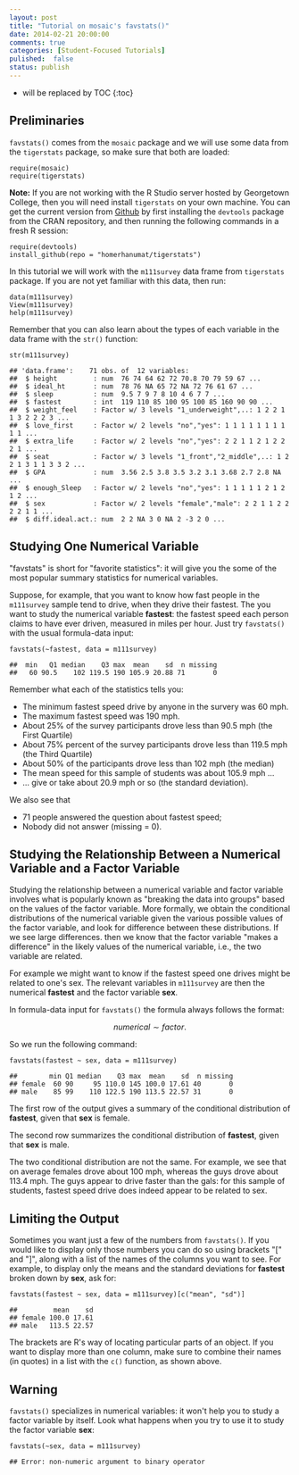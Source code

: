 ```yaml
---
layout: post
title: "Tutorial on mosaic's favstats()"
date: 2014-02-21 20:00:00
comments: true
categories: [Student-Focused Tutorials]
pulished:  false
status: publish
---
```

 
* will be replaced by TOC
{:toc}
 
## Preliminaries
 
`favstats()` comes from the `mosaic` package and we will use some data from the `tigerstats` package, so make sure that both are loaded:
 

    require(mosaic)
    require(tigerstats)

 
**Note:**  If you are not working with the R Studio server hosted by Georgetown College, then you will need install `tigerstats` on your own machine.  You can get the current version from [Github](http://github.com) by first installing the `devtools` package from the CRAN repository, and then running the following commands in a fresh R session:
 

    require(devtools)
    install_github(repo = "homerhanumat/tigerstats")

 
In this tutorial we will work with the `m111survey` data frame from `tigerstats` package.  If you are not yet familiar with this data, then run:
 

    data(m111survey)
    View(m111survey)
    help(m111survey)

 
Remember that you can also learn about the types of each variable in the data frame with the `str()` function:
 

    str(m111survey)

    ## 'data.frame':	71 obs. of  12 variables:
    ##  $ height         : num  76 74 64 62 72 70.8 70 79 59 67 ...
    ##  $ ideal_ht       : num  78 76 NA 65 72 NA 72 76 61 67 ...
    ##  $ sleep          : num  9.5 7 9 7 8 10 4 6 7 7 ...
    ##  $ fastest        : int  119 110 85 100 95 100 85 160 90 90 ...
    ##  $ weight_feel    : Factor w/ 3 levels "1_underweight",..: 1 2 2 1 1 3 2 2 2 3 ...
    ##  $ love_first     : Factor w/ 2 levels "no","yes": 1 1 1 1 1 1 1 1 1 1 ...
    ##  $ extra_life     : Factor w/ 2 levels "no","yes": 2 2 1 1 2 1 2 2 2 1 ...
    ##  $ seat           : Factor w/ 3 levels "1_front","2_middle",..: 1 2 2 1 3 1 1 3 3 2 ...
    ##  $ GPA            : num  3.56 2.5 3.8 3.5 3.2 3.1 3.68 2.7 2.8 NA ...
    ##  $ enough_Sleep   : Factor w/ 2 levels "no","yes": 1 1 1 1 1 2 1 2 1 2 ...
    ##  $ sex            : Factor w/ 2 levels "female","male": 2 2 1 1 2 2 2 2 1 1 ...
    ##  $ diff.ideal.act.: num  2 2 NA 3 0 NA 2 -3 2 0 ...

 
 
## Studying One Numerical Variable
 
"favstats" is short for "favorite statistics":  it will give you the some of the most popular summary statistics for numerical variables.
 
Suppose, for example, that you want to know how fast people in the `m111survey` sample tend to drive, when they drive their fastest. The you want to study the numerical variable **fastest**:  the fastest speed each person claims to have ever driven, measured in miles per hour.  Just try `favstats()` with the usual formula-data input:
 

    favstats(~fastest, data = m111survey)

    ##  min   Q1 median    Q3 max  mean    sd  n missing
    ##   60 90.5    102 119.5 190 105.9 20.88 71       0

 
Remember what each of the statistics tells you:
 
* The minimum fastest speed drive by anyone in the survery was 60 mph.
* The maximum fastest speed was 190 mph.
* About 25% of the survey participants drove less than 90.5 mph (the First Quartile)
* About 75% percent of the survey participants drove less than 119.5 mph (the Third Quartile)
* About 50% of the participants drove less than 102 mph (the median)
* The mean speed for this sample of students was about 105.9 mph ...
* ... give or take about 20.9 mph or so (the standard deviation).
 
We also see that
 
* 71 people answered the question about fastest speed;
* Nobody did not answer (missing = 0).
 
 
## Studying the Relationship Between a Numerical Variable and a Factor Variable
 
Studying the relationship between a numerical variable and factor variable involves what is popularly known as "breaking the data into groups" based on the values of the factor variable.  More formally, we obtain the conditional distributions of the numerical variable given the various possible values of the factor variable, and look for difference between these distributions.  If we see large differences. then we know that the factor variable "makes a difference" in the likely values of the numerical variable, i.e., the two variable are related.
 
For example we might want to know if the fastest speed one drives might be related to one's sex.  The relevant variables in `m111survey` are then the numerical **fastest** and the factor variable **sex**.
 
In formula-data input for `favstats()` the formula always follows the format:
 
$$numerical \sim factor.$$
 
So we run the following command:
 

    favstats(fastest ~ sex, data = m111survey)

    ##        min Q1 median    Q3 max  mean    sd  n missing
    ## female  60 90     95 110.0 145 100.0 17.61 40       0
    ## male    85 99    110 122.5 190 113.5 22.57 31       0

 
The first row of the output gives a summary of the conditional distribution of **fastest**, given that **sex** is female.
 
The second row summarizes the conditional distribution of **fastest**, given that **sex** is male.
 
The two conditional distribution are not the same.  For example, we see that on average females drove about 100 mph, whereas the guys drove about 113.4 mph.  The guys appear to drive faster than the gals:  for this sample of students, fastest speed drive does indeed appear to be related to sex.
 
 
## Limiting the Output
 
Sometimes you want just a few of the numbers from `favstats()`.  If you would like to display only those numbers you can do so using brackets "[" and "]", along with a list of the names of the columns you want to see.  For example, to display only the means and the standard deviations for **fastest** broken down by **sex**, ask for:
 
 
 

    favstats(fastest ~ sex, data = m111survey)[c("mean", "sd")]

    ##         mean    sd
    ## female 100.0 17.61
    ## male   113.5 22.57

 
The brackets are R's way of locating particular parts of an object.  If you want to display more than one column, make sure to combine their names (in quotes) in a list with the `c()` function, as shown above.
 
## Warning
 
`favstats()` specializes in numerical variables:  it won't help you to study a factor variable by itself.  Look what happens when you try to use it to study the factor variable **sex**:
 

    favstats(~sex, data = m111survey)

    ## Error: non-numeric argument to binary operator

 
 
